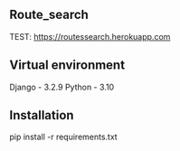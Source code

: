 ## Route_search

TEST: https://routessearch.herokuapp.com

## Virtual environment

Django - 3.2.9
Python - 3.10

## Installation

pip install -r requirements.txt
